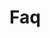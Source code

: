 <!-- Space: ZshHacker -->
<!-- Parent: Project -->
<!-- Title: Faq -->

<!-- Label: Faq -->
<!-- Include: docs/disclaimer.md -->
<!-- Include: ac:toc -->

# Faq

